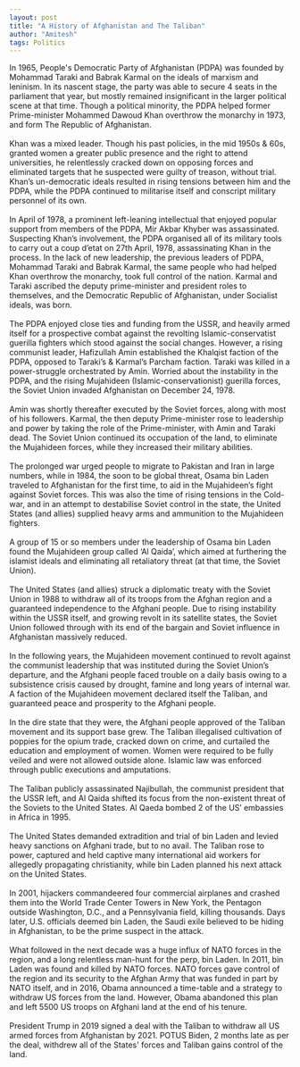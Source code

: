 ```yaml
---
layout: post
title: "A History of Afghanistan and The Taliban"
author: "Amitesh"
tags: Politics
---
```

In 1965, People's Democratic Party of Afghanistan (PDPA) was founded by Mohammad Taraki and Babrak Karmal on the ideals of marxism and leninism. In its nascent stage, the party was able to secure 4 seats in the parliament that year, but mostly remained insignificant in the larger political scene at that time. Though a political minority, the PDPA helped former Prime-minister Mohammed Dawoud Khan overthrow the monarchy in 1973, and form The Republic of Afghanistan.
<br>
<br>
Khan was a mixed leader. Though his past policies, in the mid 1950s & 60s, granted women a greater public presence and the right to attend universities, he relentlessly cracked down on opposing forces and eliminated targets that he suspected were guilty of treason, without trial. Khan’s un-democratic ideals resulted in rising tensions between him and the PDPA, while the PDPA continued to militarise itself and conscript military personnel of its own. 
<br>
<br>
In April of 1978, a prominent left-leaning intellectual that enjoyed popular support from members of the PDPA, Mir Akbar Khyber was assassinated. Suspecting Khan’s involvement, the PDPA organised all of its military tools to carry out a coup d’etat on 27th April, 1978, assassinating Khan in the process. In the lack of new leadership, the previous leaders of PDPA, Mohammad Taraki and Babrak Karmal, the same people who had helped Khan overthrow the monarchy, took full control of the nation. Karmal and Taraki ascribed the deputy prime-minister and president roles to themselves, and the Democratic Republic of Afghanistan, under Socialist ideals, was born. 
<br>
<br>
The PDPA enjoyed close ties and funding from the USSR, and heavily armed itself for a prospective combat against the revolting Islamic-conservatist guerilla fighters which stood against the social changes. However, a rising communist leader, Hafizullah Amin established the Khalqist faction of the PDPA, opposed to Taraki’s & Karmal’s Parcham faction. Taraki was killed in a power-struggle orchestrated by Amin. Worried about the instability in the PDPA, and the rising Mujahideen (Islamic-conservationist) guerilla forces, the Soviet Union invaded Afghanistan on December 24, 1978. 
<br>
<br>
Amin was shortly thereafter executed by the Soviet forces, along with most of his followers. Karmal, the then deputy Prime-minister rose to leadership and power by taking the role of the Prime-minister, with Amin and Taraki dead. The Soviet Union continued its occupation of the land, to eliminate the Mujahideen forces, while they increased their military abilities. 
<br>
<br>
The prolonged war urged people to migrate to Pakistan and Iran in large numbers, while in 1984, the soon to be global threat, Osama bin Laden traveled to Afghanistan for the first time, to aid in the Mujahideen’s fight against Soviet forces. This was also the time of rising tensions in the Cold-war, and in an attempt to destabilise Soviet control in the state, the United States (and allies) supplied heavy arms and ammunition to the Mujahideen fighters. 
<br>
<br>
A group of 15 or so members under the leadership of Osama bin Laden found the Mujahideen group called ‘Al Qaida’, which aimed at furthering the islamist ideals and eliminating all retaliatory threat (at that time, the Soviet Union). 
<br>
<br>
The United States (and allies) struck a diplomatic treaty with the Soviet Union in 1988 to withdraw all of its troops from the Afghan region and a guaranteed independence to the Afghani people. Due to rising instability within the USSR itself, and growing revolt in its satellite states, the Soviet Union followed through with its end of the bargain and Soviet influence in Afghanistan massively reduced. 
<br>
<br>
In the following years, the Mujahideen movement continued to revolt against the communist leadership that was instituted during the Soviet Union’s departure, and the Afghani people faced trouble on a daily basis owing to a subsistence crisis caused by drought, famine and long years of internal war. A faction of the Mujahideen movement declared itself the Taliban, and guaranteed peace and prosperity to the Afghani people.
<br>
<br>
In the dire state that they were, the Afghani people approved of the Taliban movement and its support base grew. The Taliban illegalised cultivation of poppies for the opium trade, cracked down on crime, and curtailed the education and employment of women. Women were required to be fully veiled and were not allowed outside alone. Islamic law was enforced through public executions and amputations.
<br>
<br>
The Taliban publicly assassinated Najibullah, the communist president that the USSR left, and Al Qaida shifted its focus from the non-existent threat of the Soviets to the United States. Al Qaeda bombed 2 of the US’ embassies in Africa in 1995.
<br>
<br>
The United States demanded extradition and trial of bin Laden and levied heavy sanctions on Afghani trade, but to no avail. The Taliban rose to power, captured and held captive many international aid workers for allegedly propagating christianity, while bin Laden planned his next attack on the United States. 
<br>
<br>
In 2001, hijackers commandeered four commercial airplanes and crashed them into the World Trade Center Towers in New York, the Pentagon outside Washington, D.C., and a Pennsylvania field, killing thousands. Days later, U.S. officials deemed bin Laden, the Saudi exile believed to be hiding in Afghanistan, to be the prime suspect in the attack.
<br>
<br>
What followed in the next decade was a huge influx of NATO forces in the region, and a long relentless man-hunt for the perp, bin Laden. In 2011, bin Laden was found and killed by NATO forces. NATO forces gave control of the region and its security to the Afghan Army that was funded in part by NATO itself, and in 2016, Obama announced a time-table and a strategy to withdraw US forces from the land. However, Obama abandoned this plan and left 5500 US troops on Afghani land at the end of his tenure.
<br>
<br>
President Trump in 2019 signed a deal with the Taliban to withdraw all US armed forces from Afghanistan by 2021. POTUS Biden, 2 months late as per the deal, withdrew all of the States' forces and Taliban gains control of the land. 
<br>


